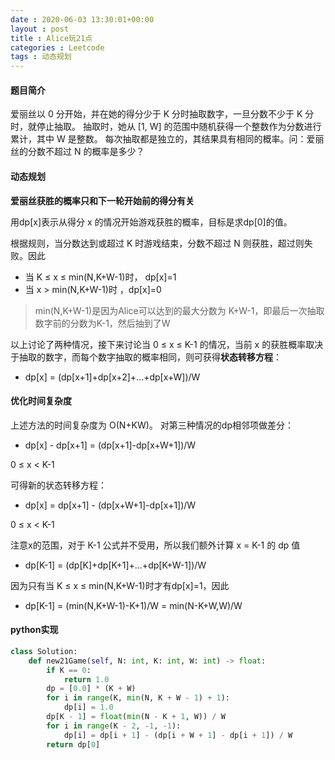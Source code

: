 ```yaml
---
date : 2020-06-03 13:30:01+00:00
layout : post
title : Alice玩21点
categories : Leetcode
tags : 动态规划
---
```


#### 题目简介
爱丽丝以 0 分开始，并在她的得分少于 K 分时抽取数字，一旦分数不少于 K 分时，就停止抽取。 抽取时，她从 [1, W] 的范围中随机获得一个整数作为分数进行累计，其中 W 是整数。 每次抽取都是独立的，其结果具有相同的概率。问：爱丽丝的分数不超过 N 的概率是多少？

#### 动态规划
**爱丽丝获胜的概率只和下一轮开始前的得分有关**

用dp[x]表示从得分 x 的情况开始游戏获胜的概率，目标是求dp[0]的值。

根据规则，当分数达到或超过 K 时游戏结束，分数不超过 N 则获胜，超过则失败。因此

* 当 K ≤ x ≤ min(N,K+W-1)时， dp[x]=1
* 当 x > min(N,K+W-1)时 ，dp[x]=0

>min(N,K+W-1)是因为Alice可以达到的最大分数为 K+W-1，即最后一次抽取数字前的分数为K-1，然后抽到了W

以上讨论了两种情况，接下来讨论当 0 ≤ x ≤ K-1 的情况，当前 x 的获胜概率取决于抽取的数字，而每个数字抽取的概率相同，则可获得**状态转移方程**：

* dp[x] = (dp[x+1]+dp[x+2]+...+dp[x+W])/W

#### 优化时间复杂度
上述方法的时间复杂度为 O(N+KW)。
对第三种情况的dp相邻项做差分：
*  dp[x] - dp[x+1] = (dp[x+1]-dp[x+W+1])/W

0 ≤ x < K-1

可得新的状态转移方程：
*  dp[x] = dp[x+1] - (dp[x+W+1]-dp[x+1])/W

0 ≤ x < K-1

注意x的范围，对于 K-1 公式并不受用，所以我们额外计算 x = K-1 的 dp 值
*  dp[K-1] = (dp[K]+dp[K+1]+...+dp[K+W-1])/W

因为只有当 K ≤ x ≤ min(N,K+W-1)时才有dp[x]=1，因此
*  dp[K-1] = (min(N,K+W-1)-K+1)/W = min(N-K+W,W)/W




#### python实现
```python
class Solution:
    def new21Game(self, N: int, K: int, W: int) -> float:
        if K == 0:
            return 1.0
        dp = [0.0] * (K + W)
        for i in range(K, min(N, K + W - 1) + 1):
            dp[i] = 1.0
        dp[K - 1] = float(min(N - K + 1, W)) / W
        for i in range(K - 2, -1, -1):
            dp[i] = dp[i + 1] - (dp[i + W + 1] - dp[i + 1]) / W
        return dp[0]

```




